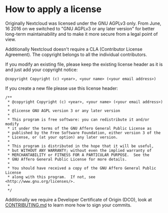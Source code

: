 # How to apply a license

Originally Nextcloud was licensed under the GNU AGPLv3 only. From
June, 16 2016 on we switched to "GNU AGPLv3 or any later version" for
better long-term maintainability and to make it more secure from a
legal point of view.

Additionally Nextcloud doesn't require a CLA (Contributor License
Agreement). The copyright belongs to all the individual
contributors.

If you modify an existing file, please keep the existing license header as
it is and just add your copyright notice:

````
@copyright Copyright (c) <year>, <your name> (<your email address>)
````

If you create a new file please use this license header:

````
/**
 * @copyright Copyright (c) <year>, <your name> (<your email address>)
 *
 * @license GNU AGPL version 3 or any later version
 *
 * This program is free software: you can redistribute it and/or modify
 * it under the terms of the GNU Affero General Public License as
 * published by the Free Software Foundation, either version 3 of the
 * License, or (at your option) any later version.
 *
 * This program is distributed in the hope that it will be useful,
 * but WITHOUT ANY WARRANTY; without even the implied warranty of
 * MERCHANTABILITY or FITNESS FOR A PARTICULAR PURPOSE.  See the
 * GNU Affero General Public License for more details.
 *
 * You should have received a copy of the GNU Affero General Public License
 * along with this program.  If not, see <http://www.gnu.org/licenses/>.
 *
 */
````

Additionally we require a Developer Certificate of Origin (DCO), look
at [CONTRIBUTING.md][contributing] to learn more how to sign your commits.

[contributing]: ../.github/CONTRIBUTING.md#sign-your-work
